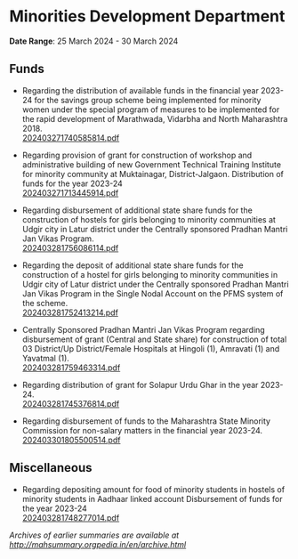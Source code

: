 # Minorities Development Department

**Date Range**: 25 March 2024 - 30 March 2024


## Funds
- Regarding the distribution of available funds in the financial year 2023-24 for the savings group scheme being implemented for minority women under the special program of measures to be implemented for the rapid development of Marathwada, Vidarbha and North Maharashtra 2018.\
  [202403271740585814.pdf](https://gr.maharashtra.gov.in/Site/Upload/Government%20Resolutions/English/202403271740585814.pdf)

- Regarding provision of grant for construction of workshop and administrative building of new Government Technical Training Institute for minority community at Muktainagar, District-Jalgaon. Distribution of funds for the year 2023-24\
  [202403271713445914.pdf](https://gr.maharashtra.gov.in/Site/Upload/Government%20Resolutions/English/202403271713445914.pdf)

- Regarding disbursement of additional state share funds for the construction of hostels for girls belonging to minority communities at Udgir city in Latur district under the Centrally sponsored Pradhan Mantri Jan Vikas Program.\
  [202403281756086114.pdf](https://gr.maharashtra.gov.in/Site/Upload/Government%20Resolutions/English/202403281756086114.pdf)

- Regarding the deposit of additional state share funds for the construction of a hostel for girls belonging to minority communities in Udgir city of Latur district under the Centrally sponsored Pradhan Mantri Jan Vikas Program in the Single Nodal Account on the PFMS system of the scheme.\
  [202403281752413214.pdf](https://gr.maharashtra.gov.in/Site/Upload/Government%20Resolutions/English/202403281752413214.pdf)

- Centrally Sponsored Pradhan Mantri Jan Vikas Program regarding disbursement of grant (Central and State share) for construction of total 03 District/Up District/Female Hospitals at Hingoli (1), Amravati (1) and Yavatmal (1).\
  [202403281759463314.pdf](https://gr.maharashtra.gov.in/Site/Upload/Government%20Resolutions/English/202403281759463314.pdf)

- Regarding distribution of grant for Solapur Urdu Ghar in the year 2023-24.\
  [202403281745376814.pdf](https://gr.maharashtra.gov.in/Site/Upload/Government%20Resolutions/English/202403281745376814.pdf)

- Regarding disbursement of funds to the Maharashtra State Minority Commission for non-salary matters in the financial year 2023-24.\
  [202403301805500514.pdf](https://gr.maharashtra.gov.in/Site/Upload/Government%20Resolutions/English/202403301805500514.pdf)

## Miscellaneous
- Regarding depositing amount for food of minority students in hostels of minority students in Aadhaar linked account Disbursement of funds for the year 2023-24\
  [202403281748277014.pdf](https://gr.maharashtra.gov.in/Site/Upload/Government%20Resolutions/English/202403281748277014.pdf)


*Archives of earlier summaries are available at http://mahsummary.orgpedia.in/en/archive.html*